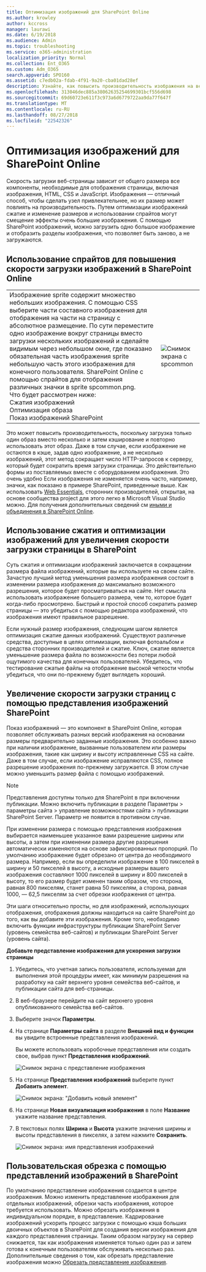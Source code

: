 ```yaml
---
title: Оптимизация изображений для SharePoint Online
ms.author: krowley
author: kccross
manager: laurawi
ms.date: 6/19/2018
ms.audience: Admin
ms.topic: troubleshooting
ms.service: o365-administration
localization_priority: Normal
ms.collection: Ent_O365
ms.custom: Adm_O365
search.appverid: SPO160
ms.assetid: c7edb02a-fdab-4f91-9a20-cba01dad28ef
description: Узнайте, как повысить производительность изображения на веб-сайтов SharePoint Online с помощью представлений и спрайтов.
ms.openlocfilehash: 313046dec885a38062635254699301bcf556d698
ms.sourcegitcommit: 69d60723e611f3c973a6d6779722aa9da77f647f
ms.translationtype: MT
ms.contentlocale: ru-RU
ms.lasthandoff: 08/27/2018
ms.locfileid: "22542326"
---
```

# <a name="image-optimization-for-sharepoint-online"></a>Оптимизация изображений для SharePoint Online

Скорость загрузки веб-страницы зависит от общего размера все компоненты, необходимые для отображения страницы, включая изображения, HTML, CSS и JavaScript. Изображения — отличный способ, чтобы сделать узел привлекательнее, но их размер может повлиять на производительность. Путем оптимизации изображений сжатие и изменение размеров и использовании спрайтов могут смещение эффекты очень большие изображения. С помощью SharePoint изображений, можно загрузить одно большое изображение и отобразить разделы изображения, что позволяет быть заново, а не загружаются.
  
## <a name="using-sprites-to-speed-up-image-loading-in-sharepoint-online"></a>Использование спрайтов для повышения скорости загрузки изображений в SharePoint Online

|||
|:-----|:-----|
| Изображение sprite содержит множество небольших изображения. С помощью CSS выберите части составного изображения для отображения на части на страницу с абсолютное размещение. По сути переместите одно изображение вокруг страницы вместо загрузки нескольких изображений и сделайте видимым через небольшом окне, где показано обязательная часть изображения sprite небольшую часть этого изображения для конечного пользователя. SharePoint Online с помощью спрайтов для отображения различных значки в sprite spcommon.png.  <br/>  Что будет рассмотрен ниже:  <br/>  Сжатия изображений  <br/>  Оптимизация образа  <br/>  Показ изображений SharePoint  <br/> |![Снимок экрана с spcommon](media/cc5cdee1-8e54-4537-9a8a-8854f4ee849f.png)|
   
Это может повысить производительность, поскольку загрузка только один образ вместо несколько и затем кэширование и повторно использовать этот образ. Даже в том случае, если изображение не остаются в кэше, задав одно изображение, а не несколько изображений, этот метод сокращает число HTTP-запросов к серверу, который будет сократить время загрузки страницы. Это действительно формы из поставляемых вместе с оборудованием изображения. Это очень удобно Если изображения не изменяется очень часто, например, значки, как показано в примере SharePoint, приведенные выше. Как использовать [Web Essentials](http://vswebessentials.com/), сторонних производителей, открытая, на основе сообщества project для этого легко в Microsoft Visual Studio можно. Для получения дополнительных сведений см [иными и объединения в SharePoint Online](https://go.microsoft.com/fwlink/?LinkId=708698).
  
## <a name="using-image-compression-and-optimization-to-speed-up-page-loading-in-sharepoint"></a>Использование сжатия и оптимизации изображений для увеличения скорости загрузки страницы в SharePoint

Суть сжатия и оптимизации изображений заключается в сокращении размера файла изображений, которые вы используете на своем сайте. Зачастую лучший метод уменьшения размера изображения состоит в изменении размера изображения до максимально возможного разрешения, которое будет просматриваться на сайте. Нет смысла использовать изображение большего размера, чем то, которое будет когда-либо просмотрено. Быстрый и простой способ сократить размер страницы — это убедиться с помощью редактора изображений, что изображения имеют правильное разрешение.
  
Если нужный размер изображения, следующим шагом является оптимизация сжатие данных изображений. Существуют различные средства, доступные в целях оптимизации, включая фотоальбом и средства сторонних производителей и сжатие. Ключ, сжатие является уменьшение размера файла по возможности без потери любой ощутимого качества для конечных пользователей. Убедитесь, что тестирование сжатые файлы на отображение высокой четкости чтобы убедиться, что они по-прежнему будет выглядеть хороший.
  
## <a name="speed-up-page-downloads-by-using-sharepoint-image-renditions"></a>Увеличение скорости загрузки страниц с помощью представления изображений SharePoint

Показ изображений — это компонент в SharePoint Online, которая позволяет обслуживать разных версий изображения на основании размеры предварительно заданные изображения. Это особенно важно при наличии изображение, вызванные пользователем или размеры изображения, такие как ширину и высоту исправленные CSS на сайте. Даже в том случае, если изображение исправляются CSS, полное разрешение изображения по-прежнему загружается. В этом случае можно уменьшить размер файла с помощью изображений.
  
> [!NOTE]
> Представления доступны только для SharePoint в при включении публикации. Можно включить публикации в разделе Параметры \> параметры сайта \> управление возможностями сайта \> публикации SharePoint Server. Параметр не появится в противном случае. 
  
При изменении размера с помощью представления изображения выбирается наименьшее указанное вами разрешение ширины или высоты, а затем при изменении размера другие разрешения автоматически изменяются на основе зафиксированных пропорций. По умолчанию изображение будет обрезано от центра до необходимого размера. Например, если вы определили изображение в 100 пикселей в ширину и 50 пикселей в высоту, а исходные размеры вашего изображения составляют 1000 пикселей в ширину и 800 пикселей в высоту, то его размер будет изменен таким образом, что сторона, равная 800 пикселям, станет равна 50 пикселям, а сторона, равная 1000, — 62,5 пикселям за счет обрезки изображения от центра.
  
Эти шаги относительно просты, но для изображений, использующих отображения, отображения должны находиться на сайте SharePoint до того, как вы добавите эти изображения. Кроме того, необходимо включить функции инфраструктуры публикации SharePoint Server (уровень семейства веб-сайтов) и публикации SharePoint Server (уровень сайта).
  
 **Добавьте представление изображения для ускорения загрузки страницы**
  
1. Убедитесь, что учетная запись пользователя, используемая для выполнения этой процедуры имеет, как минимум разрешения на разработку на сайт верхнего уровня семейства веб-сайтов, и публикации сайта для веб-страницы.
    
2. В веб-браузере перейдите на сайт верхнего уровня опубликованного семейства веб-сайтов.
    
3. Выберите значок **Параметры**. 
    
4. На странице **Параметры сайта** в разделе **Внешний вид и функции** вы увидите встроенные представления изображений. 
    
    Вы можете использовать коробочные представления или создать свое, выбрав пункт **Представления изображений**. 
    
    ![Снимок экрана с представление изображения](media/eaae0d53-657d-47ef-b687-65c5167eae4d.PNG)
  
5. На странице **Представления изображений** выберите пункт **Добавить элемент**.
    
    ![Снимок экрана: "Добавить новый элемент"](media/8cede22e-52bf-4d9d-99cb-162f2f6ce92b.PNG)
  
6. На странице **Новая визуализация изображения** в поле **Название** укажите название представления. 
    
7. В текстовых полях **Ширина** и **Высота** укажите значения ширины и высоты представления в пикселях, а затем нажмите **Сохранить**.
    
    ![Снимок экрана: имя представления изображений](media/5a6119ed-c163-40df-a4db-ec629d15607d.PNG)
  
## <a name="custom-cropping-with-image-renditions-in-sharepoint"></a>Пользовательская обрезка с помощью представлений изображений в SharePoint

По умолчанию представление изображения создается в центре изображения. Можно изменить представление изображения для отдельных изображений, обрезки часть изображения, которое требуется использовать. Можно обрезать изображения в индивидуальном порядке, в представление. Кадрирование изображений ускорить процесс загрузки с помощью кэша больших двоичных объектов в SharePoint для создания версии изображения для каждого представления страницы. Таким образом нагрузку на сервер снижается, так как изображения изменяется только один раз и затем готова к конечным пользователям обслуживать несколько раз. Дополнительные сведения о том, как обрезать представление изображения можно [Обрезать представление изображения](https://go.microsoft.com/fwlink/p/?LinkId=525626).
  

